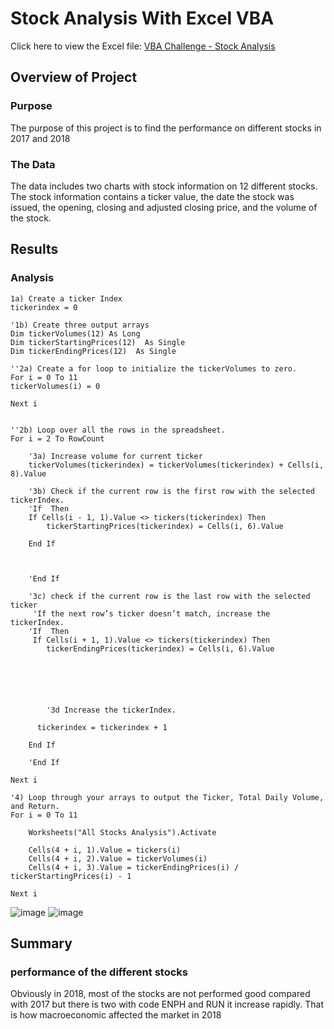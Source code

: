 # Stock Analysis With Excel VBA
Click here to view the Excel file: [VBA Challenge - Stock Analysis](https://github.com/jinwei1207/stock-analysis)

## Overview of Project
### Purpose
The purpose of this project is to find the performance on different stocks in  2017 and 2018 
### The Data
The data includes two charts with stock information on 12 different stocks. The stock information contains a ticker value, the date the stock was issued, the opening, closing and adjusted closing price,  and the volume of the stock. 

## Results
### Analysis

    
    1a) Create a ticker Index
    tickerindex = 0

    '1b) Create three output arrays
    Dim tickerVolumes(12) As Long
    Dim tickerStartingPrices(12)  As Single
    Dim tickerEndingPrices(12)  As Single
    
    ''2a) Create a for loop to initialize the tickerVolumes to zero.
    For i = 0 To 11
    tickerVolumes(i) = 0
    
    Next i
    
        
    ''2b) Loop over all the rows in the spreadsheet.
    For i = 2 To RowCount
    
        '3a) Increase volume for current ticker
        tickerVolumes(tickerindex) = tickerVolumes(tickerindex) + Cells(i, 8).Value
        
        '3b) Check if the current row is the first row with the selected tickerIndex.
        'If  Then
        If Cells(i - 1, 1).Value <> tickers(tickerindex) Then
            tickerStartingPrices(tickerindex) = Cells(i, 6).Value
            
        End If
          

           
        'End If
        
        '3c) check if the current row is the last row with the selected ticker
         'If the next row’s ticker doesn’t match, increase the tickerIndex.
        'If  Then
         If Cells(i + 1, 1).Value <> tickers(tickerindex) Then
            tickerEndingPrices(tickerindex) = Cells(i, 6).Value
            
       
        
               
               
          
            '3d Increase the tickerIndex.
        
          tickerindex = tickerindex + 1
           
        End If
            
        'End If
    
    Next i
    
    '4) Loop through your arrays to output the Ticker, Total Daily Volume, and Return.
    For i = 0 To 11
        
        Worksheets("All Stocks Analysis").Activate
        
        Cells(4 + i, 1).Value = tickers(i)
        Cells(4 + i, 2).Value = tickerVolumes(i)
        Cells(4 + i, 3).Value = tickerEndingPrices(i) / tickerStartingPrices(i) - 1
    
    Next i
   
   ![image](https://user-images.githubusercontent.com/104603177/168940577-039c5e2e-cf1c-4fd6-96b7-7c105a803b04.png)
![image](https://user-images.githubusercontent.com/104603177/168940603-e1426d93-e1fe-4836-96bb-df3d45a76de7.png)

   




## Summary


### performance of the different stocks
Obviously in 2018, most of the stocks are not performed good compared with 2017 but there is two with code ENPH and RUN it increase rapidly. That is how macroeconomic affected the market in 2018


